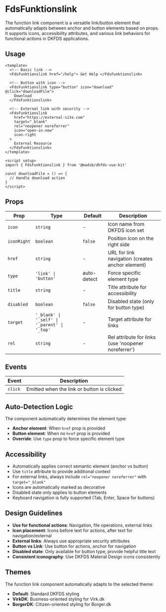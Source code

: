# FdsFunktionslink

The function link component is a versatile link/button element that automatically adapts between anchor and button elements based on props. It supports icons, accessibility attributes, and various link behaviors for functional actions in DKFDS applications.

## Usage

```vue
<template>
  <!-- Basic link -->
  <FdsFunktionslink href="/help"> Get Help </FdsFunktionslink>

  <!-- Button with icon -->
  <FdsFunktionslink type="button" icon="download" @click="downloadFile">
    Download
  </FdsFunktionslink>

  <!-- External link with security -->
  <FdsFunktionslink
    href="https://external-site.com"
    target="_blank"
    rel="noopener noreferrer"
    icon="open-in-new"
    icon-right
  >
    External Resource
  </FdsFunktionslink>
</template>

<script setup>
import { FdsFunktionslink } from '@madsb/dkfds-vue-kit'

const downloadFile = () => {
  // Handle download action
}
</script>
```

## Props

| Prop        | Type                                         | Default     | Description                                         |
| ----------- | -------------------------------------------- | ----------- | --------------------------------------------------- |
| `icon`      | `string`                                     | -           | Icon name from DKFDS icon set                       |
| `iconRight` | `boolean`                                    | `false`     | Position icon on the right side                     |
| `href`      | `string`                                     | -           | URL for link navigation (creates anchor element)    |
| `type`      | `'link' \| 'button'`                         | auto-detect | Force specific element type                         |
| `title`     | `string`                                     | -           | Title attribute for accessibility                   |
| `disabled`  | `boolean`                                    | `false`     | Disabled state (only for button type)               |
| `target`    | `'_blank' \| '_self' \| '_parent' \| '_top'` | -           | Target attribute for links                          |
| `rel`       | `string`                                     | -           | Rel attribute for links (use 'noopener noreferrer') |

## Events

| Event   | Description                                |
| ------- | ------------------------------------------ |
| `click` | Emitted when the link or button is clicked |

## Auto-Detection Logic

The component automatically determines the element type:

- **Anchor element**: When `href` prop is provided
- **Button element**: When no `href` prop is provided
- **Override**: Use `type` prop to force specific element type

## Accessibility

- Automatically applies correct semantic element (anchor vs button)
- Use `title` attribute to provide additional context
- For external links, always include `rel="noopener noreferrer"` with `target="_blank"`
- Icons are automatically marked as decorative
- Disabled state only applies to button elements
- Keyboard navigation is fully supported (Tab, Enter, Space for buttons)

## Design Guidelines

- **Use for functional actions**: Navigation, file operations, external links
- **Icon placement**: Icons before text for actions, after text for navigation/external
- **External links**: Always use appropriate security attributes
- **Button vs Link**: Use button for actions, anchor for navigation
- **Disabled state**: Only available for button type, provide helpful title text
- **Consistent iconography**: Use DKFDS Material Design icons consistently

## Themes

The function link component automatically adapts to the selected theme:

- **Default**: Standard DKFDS styling
- **VirkDK**: Business-oriented styling for Virk.dk
- **BorgerDK**: Citizen-oriented styling for Borger.dk
